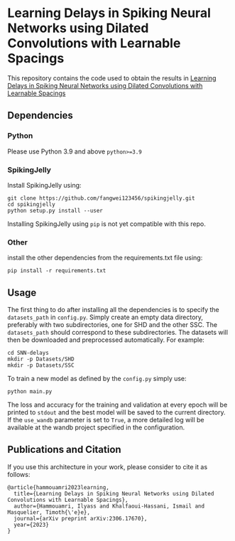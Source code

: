 #  Learning Delays in Spiking Neural Networks using Dilated Convolutions with Learnable Spacings

This repository contains the code used to obtain the results in [Learning Delays in Spiking Neural Networks using Dilated Convolutions with Learnable Spacings](https://arxiv.org/abs/2306.17670)

## Dependencies
### Python
Please use Python 3.9 and above ```python>=3.9```

### SpikingJelly
Install SpikingJelly using:
```
git clone https://github.com/fangwei123456/spikingjelly.git
cd spikingjelly
python setup.py install --user
```
Installing SpikingJelly using ```pip``` is not yet compatible with this repo.

### Other
install the other dependencies from the requirements.txt file using:
```
pip install -r requirements.txt
```


## Usage
The first thing to do after installing all the dependencies is to specify the ```datasets_path``` in ```config.py```. Simply create an empty data directory, preferably with two subdirectories, one for SHD and the other SSC. The ```datasets_path``` should correspond to these subdirectories.
The datasets will then be downloaded and preprocessed automatically. For example:
```
cd SNN-delays
mkdir -p Datasets/SHD
mkdir -p Datasets/SSC
```

To train a new model as defined by the ```config.py``` simply use:
```
python main.py
```

The loss and accuracy for the training and validation at every epoch will be printed to ```stdout``` and the best model will be saved to the current directory.
If the ```use_wandb``` parameter is set to ```True```, a more detailed log will be available at the wandb project specified in the configuration.

## Publications and Citation
If you use this architecture in your work, please consider to cite it as follows:
```
@article{hammouamri2023learning,
  title={Learning Delays in Spiking Neural Networks using Dilated Convolutions with Learnable Spacings},
  author={Hammouamri, Ilyass and Khalfaoui-Hassani, Ismail and Masquelier, Timoth{\'e}e},
  journal={arXiv preprint arXiv:2306.17670},
  year={2023}
}

```
